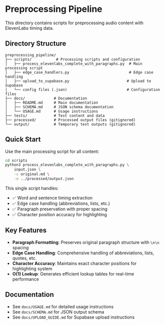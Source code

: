 # Preprocessing Pipeline

This directory contains scripts for preprocessing audio content with ElevenLabs timing data.

## Directory Structure

```
preprocessing_pipeline/
├── scripts/           # Processing scripts and configuration
│   ├── process_elevenlabs_complete_with_paragraphs.py  # Main processing script
│   ├── edge_case_handlers.py                           # Edge case handling
│   ├── upload_to_supabase.py                          # Upload to Supabase
│   └── config files (.json)                           # Configuration files
├── docs/             # Documentation
│   ├── README.md     # Main documentation
│   ├── SCHEMA.md     # JSON schema documentation
│   └── USAGE.md      # Usage instructions
├── tests/            # Test content and data
├── processed/        # Processed output files (gitignored)
└── output/           # Temporary test outputs (gitignored)
```

## Quick Start

Use the main processing script for all content:

```bash
cd scripts
python3 process_elevenlabs_complete_with_paragraphs.py \
    input.json \
    -c original.md \
    -o ../processed/output.json
```

This single script handles:
- ✅ Word and sentence timing extraction
- ✅ Edge case handling (abbreviations, lists, etc.)
- ✅ Paragraph preservation with proper spacing
- ✅ Character position accuracy for highlighting

## Key Features

- **Paragraph Formatting**: Preserves original paragraph structure with `\n\n` spacing
- **Edge Case Handling**: Comprehensive handling of abbreviations, lists, quotes, etc.
- **Character Accuracy**: Maintains exact character positions for highlighting system
- **O(1) Lookup**: Generates efficient lookup tables for real-time performance

## Documentation

- See `docs/USAGE.md` for detailed usage instructions
- See `docs/SCHEMA.md` for JSON output schema
- See `docs/UPLOAD_GUIDE.md` for Supabase upload instructions